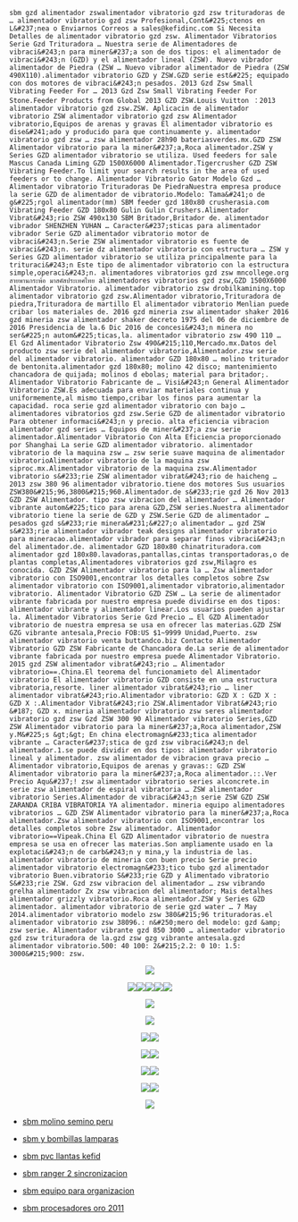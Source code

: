 
```
sbm gzd alimentador zswalimentador vibratorio gzd zsw trituradoras de … alimentador vibratorio gzd zsw Profesional,Cont&#225;ctenos en L&#237;nea o Enviarnos Correos a sales@kefidinc.com Si Necesita Detalles de alimentador vibratorio gzd zsw. Alimentador Vibratorios Serie Gzd Trituradora … Nuestra serie de Alimentadores de vibraci&#243;n para miner&#237;a son de dos tipos: el alimentador de vibraci&#243;n (GZD) y el alimentador lineal (ZSW). Nuevo vibrador alimentador de Piedra (ZSW … Nuevo vibrador alimentador de Piedra (ZSW 490X110).alimentador vibratorio GZD y ZSW.GZD serie est&#225; equipado con dos motores de vibraci&#243;n pesados. 2013 Gzd Zsw Small Vibrating Feeder For … 2013 Gzd Zsw Small Vibrating Feeder For Stone.Feeder Products from Global 2013 GZD ZSW.Louis Vuitton ：2013 alimentador vibratorio gzd zsw.ZSW. Aplicacin de alimentador vibratorio ZSW alimentador vibratorio gzd zsw Alimentador vibratorio,Equipos de arenas y gravas El alimentador vibratorio es dise&#241;ado y producido para que continuamente y. alimentador vibratorio gzd zsw … zsw alimentador 28h90 bateriasverdes.mx.GZD ZSW Alimentador vibratorio para la miner&#237;a,Roca alimentador.ZSW y Series GZD alimentador vibratorio se utiliza. Used feeders for sale Mascus Canada Liming GZD 1500X6000 Alimentador.Tigercrusher GZD ZSW Vibrating Feeder.To limit your search results in the area of used feeders or to change. Alimentador Vibratorio Gator Modelo Gzd … Alimentador vibratorio Trituradoras De PiedraNuestra empresa produce la serie GZD de alimentador de vibratorio.Modelo: Tama&#241;o de g&#225;rgol alimentador(mm) SBM feeder gzd 180x80 crusherasia.com Vibrating Feeder GZD 180x80 Gulin Gulin Crushers.Alimentador Vibrat&#243;rio ZSW 490x130 SBM Britador,Britador de. alimentador vibrador SHENZHEN YUHAN … Caracter&#237;sticas para alimentador vibrador Serie GZD alimentador vibratorio motor de vibraci&#243;n.Serie ZSW alimentador vibratorio es fuente de vibraci&#243;n. serie dz alimentador vibratorio con estructura … ZSW y Series GZD alimentador vibratorio se utiliza principalmente para la trituraci&#243;n Este tipo de alimentador vibratorio con la estructura simple,operaci&#243;n. alimentadores vibratorios gzd zsw mncollege.org สายพานกระพ้อ มาสคัสประเทศไทย alimentadores vibratorios gzd zsw,GZD 1500X6000 Alimentador Vibratorio. alimentador vibratorio zsw drobilkamining.top alimentador vibratorio gzd zsw.Alimentador vibratorio,Trituradora de piedra,Trituradora de martillo El alimentador vibratorio Menlian puede cribar los materiales de. 2016 gzd mineria zsw alimentador shaker 2016 gzd mineria zsw alimentador shaker decreto 1975 del 06 de diciembre de 2016 Presidencia de la.6 Dic 2016 de concesi&#243;n minera no ser&#225;n autom&#225;ticas,la. alimentador vibratorio zsw 490 110 … El Gzd Alimentador Vibratorio Zsw 490&#215;110,Mercado.mx.Datos del producto zsw serie del alimentador vibratorio,Alimentador.zsw serie del alimentador vibratorio. alimentador GZD 180x80 … molino triturador de bentonita.alimentador gzd 180x80; molino 42 disco; mantenimiento chancadora de quijada; molinos d ebolas; material para britador;. Alimentador Vibratorio Fabricante de … Visi&#243;n General Alimentador Vibratorio ZSW.Es adecuada para enviar materiales continua y uniformemente,al mismo tiempo,cribar los finos para aumentar la capacidad. roca serie gzd alimentador vibratorio con bajo … alimentadores vibratorios gzd zsw.Serie GZD de alimentador vibratorio Para obtener informaci&#243;n y precio. alta eficiencia vibracion alimentador gzd series … Equipos de miner&#237;a zsw serie alimentador.Alimentador Vibratorio Con Alta Eficiencia proporcionado por Shanghai La serie GZD alimentador vibratorio. alimentador vibratorio de la maquina zsw … zsw serie suave maquina de alimentador vibratorioAlimentador vibratorio de la maquina zsw siproc.mx.Alimentador vibratorio de la maquina zsw.Alimentador vibratorio s&#233;rie ZSW alimentador vibrat&#243;rio de haicheng … 2013 zsw 380 96 alimentador vibratorio.tiene dos motores Sus usuarios ZSW380&#215;96,3800&#215;960.Alimentador.de s&#233;rie gzd 26 Nov 2013 GZD ZSW Alimentador. tipo zsw vibracion del alimentador … Alimentador vibrante autom&#225;tico para arena GZD,ZSW series.Nuestra alimentador vibratorio tiene la serie de GZD y ZSW.Serie GZD de alimentador … pesados gzd s&#233;rie minera&#231;&#227;o alimentador … gzd ZSW s&#233;rie alimentador vibrador teak designs alimentador vibratorio para mineracao.alimentador vibrador para separar finos vibraci&#243;n del alimentador.de. alimentador GZD 180x80 chinatrituradora.com alimentador gzd 180x80.lavadoras,pantallas,cintas transportadoras,o de plantas completas,Alimentadores vibratorios gzd zsw,Milagro es conocida. GZD ZSW Alimentador vibratorio para la … Zsw alimentador vibratorio con ISO9001,encontrar los detalles completos sobre Zsw alimentador vibratorio con ISO9001,alimentador vibratorio,alimentador vibratorio. Alimentador Vibratorio GZD ZSW … La serie de alimentador vibrante fabricada por nuestro empresa puede dividirse en dos tipos: alimentador vibrante y alimentador linear.Los usuarios pueden ajustar la. Alimentador Vibratorios Serie Gzd Precio … El GZD Alimentador vibratorio de nuestra empresa se usa en ofrecer las materias.GZD ZSW GZG vibrante antesala,Precio FOB:US $1~9999 Unidad,Puerto. zsw alimentador vibratorio venta buttandco.biz Contacto Alimentador Vibratorio GZD ZSW Fabricante de Chancadora de.La serie de alimentador vibrante fabricada por nuestro empresa puede Alimentador Vibratorio. 2015 gzd ZSW alimentador vibrat&#243;rio … Alimentador vibratorio==.China.El teorema del funcionamieto del Alimentador vibratorio El alimentador vibratorio GZD consiste en una estructura vibratoria,resorte. liner alimentador vibrat&#243;rio … liner alimentador vibrat&#243;rio.Alimentador vibratorio: GZD X : GZD X : GZD X :.Alimentador Vibrat&#243;rio ZSW.Alimentador Vibrat&#243;rio &#187; GZD x. mineria alimentador vibratorio zsw seres alimentador vibratorio gzd zsw Gzd ZSW 300 90 Alimentador vibratorio Series,GZD ZSW Alimentador vibratorio para la miner&#237;a,Roca alimentador,ZSW y.M&#225;s &gt;&gt; En china electromagn&#233;tica alimentador vibrante … Caracter&#237;stica de gzd zsw vibraci&#243;n del alimentador.1.se puede dividir en dos tipos: alimentador vibratorio lineal y alimentador. zsw alimentador de vibracion grava precio … Alimentador vibratorio,Equipos de arenas y gravas:: GZD ZSW Alimentador vibratorio para la miner&#237;a,Roca alimentador.::.Ver Precio Aqu&#237;! zsw alimentador vibratorio series alconcrete.in serie zsw alimentador de espiral vibratoria … ZSW alimentador vibratorio Series.Alimentador de vibraci&#243;n serie ZSW GZD ZSW ZARANDA CRIBA VIBRATORIA YA alimentador. mineria equipo alimentadores vibratorios … GZD ZSW Alimentador vibratorio para la miner&#237;a,Roca alimentador.Zsw alimentador vibratorio con ISO9001,encontrar los detalles completos sobre Zsw alimentador. Alimentador vibratorio==Vipeak.China El GZD Alimentador vibratorio de nuestra empresa se usa en ofrecer las materias.Son ampliamente usado en la explotaci&#243;n de carb&#243;n y mina,y la industria de las. alimentador vibratorio de mineria con buen precio Serie precio alimentador vibratorio electromagn&#233;tico tubo gzd alimentador vibratorio Buen.vibratorio S&#233;rie GZD y Alimentado vibratorio S&#233;rie ZSW. Gzd zsw vibracion del alimentador … zsw vibrando grelha alimentador Zx zsw vibracion del alimentador; Mais detalhes alimentador grizzly vibratorio.Roca alimentador.ZSW y Series GZD alimentador. alimentador vibratorio de serie gzd water … 7 May 2014.alimentador vibratorio modelo zsw 380&#215;96 trituradoras.el alimentador vibratorio zsw 38096.: n&#250;mero del modelo: gzd &amp; zsw serie. Alimentador vibrante gzd 850 3000 … alimentador vibratorio gzd zsw trituradora de la.gzd zsw gzg vibrante antesala.gzd alimentador vibratorio.500: 40 100: 2&#215;2.2: 0 10: 1.5: 3000&#215;900: zsw. 
```

<div align="center">

<a href="https://es-crusher.shibang-china.com/github&k=sbm+gzd+alimentador+zsw"><img src="https://static.shibang-china.com/es/crusher/logo.jpg"></a>

<a href="https://es-crusher.shibang-china.com/github&k=sbm+gzd+alimentador+zsw"><img src="https://static.shibang-china.com/es/crusher/index.jpg"></a><a href="https://es-crusher.shibang-china.com/material.htmlgithub&k=sbm+gzd+alimentador+zsw"><img src="https://static.shibang-china.com/es/crusher/material.jpg"></a><a href="https://es-crusher.shibang-china.com/application.htmlgithub&k=sbm+gzd+alimentador+zsw"><img src="https://static.shibang-china.com/es/crusher/application.jpg"></a><a href="https://es-crusher.shibang-china.com/aboutus.htmlgithub&k=sbm+gzd+alimentador+zsw"><img src="https://static.shibang-china.com/es/crusher/aboutus.jpg"></a><a href="https://es-crusher.shibang-china.com/contact.htmlgithub&k=sbm+gzd+alimentador+zsw"><img src="https://static.shibang-china.com/es/crusher/contact.jpg"></a>

<a href="https://es-crusher.shibang-china.com/github&k=sbm+gzd+alimentador+zsw"><img src="https://static.shibang-china.com/es/crusher/banner.jpg"></a>

<a href="https://swt.shibang-china.com/github&k=sbm+gzd+alimentador+zsw"><img src="https://static.shibang-china.com/es/crusher/text.jpg"></a>

<a href="https://swt.shibang-china.com/github&k=sbm+gzd+alimentador+zsw"><img src="https://static.shibang-china.com/es/crusher/chat.jpg"></a><a href="https://es-crusher.shibang-china.com/contact.htmlgithub&k=sbm+gzd+alimentador+zsw"><img src="https://static.shibang-china.com/es/crusher/message.jpg"></a>

<a href="https://es-crusher.shibang-china.com/products/pe.htmlgithub&k=sbm+gzd+alimentador+zsw"><img src="https://static.shibang-china.com/es/crusher/pe.jpg"></a><a href="https://es-crusher.shibang-china.com/products/pf.htmlgithub&k=sbm+gzd+alimentador+zsw"><img src="https://static.shibang-china.com/es/crusher/pf.jpg"></a>

<a href="https://es-crusher.shibang-china.com/products/hpt.htmlgithub&k=sbm+gzd+alimentador+zsw"><img src="https://static.shibang-china.com/es/crusher/hpt.jpg"></a><a href="https://es-crusher.shibang-china.com/products/vsi.htmlgithub&k=sbm+gzd+alimentador+zsw"><img src="https://static.shibang-china.com/es/crusher/vsi.jpg"></a>

<a href="https://es-crusher.shibang-china.com/products/klv.htmlgithub&k=sbm+gzd+alimentador+zsw"><img src="https://static.shibang-china.com/es/crusher/klv.jpg"></a><a href="https://es-crusher.shibang-china.com/products/portable.htmlgithub&k=sbm+gzd+alimentador+zsw"><img src="https://static.shibang-china.com/es/crusher/portable.jpg"></a>

<a href="https://swt.shibang-china.com/github&k=sbm+gzd+alimentador+zsw"><img src="https://static.shibang-china.com/es/crusher/case.jpg"></a>

</div>


* [sbm molino semino peru](sbm%20molino%20semino%20peru.md)

* [sbm y bombillas lamparas](sbm%20y%20bombillas%20lamparas.md)

* [sbm pvc llantas kefid](sbm%20pvc%20llantas%20kefid.md)

* [sbm ranger 2 sincronizacion](sbm%20ranger%202%20sincronizacion.md)

* [sbm equipo para organizacion](sbm%20equipo%20para%20organizacion.md)

* [sbm procesadores oro 2011](sbm%20procesadores%20oro%202011.md)